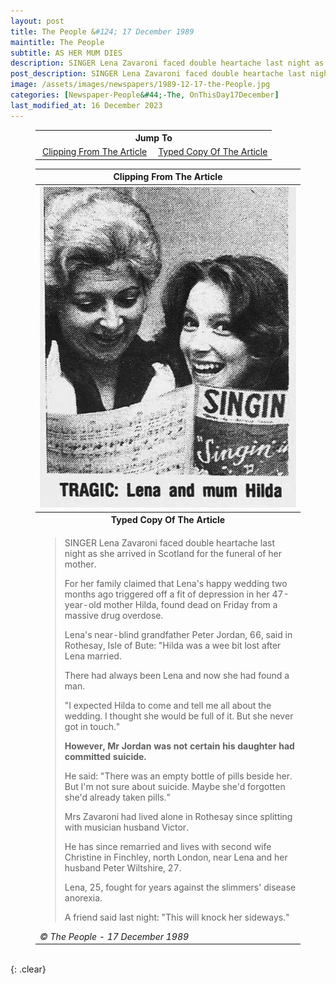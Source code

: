 ```yaml
---
layout: post
title: The People &#124; 17 December 1989
maintitle: The People
subtitle: ﻿AS HER MUM DIES
description: SINGER Lena Zavaroni faced double heartache last night as she arrived in Scotland for the funeral of her mother.
post_description: SINGER Lena Zavaroni faced double heartache last night as she arrived in Scotland for the funeral of her mother.
image: /assets/images/newspapers/1989-12-17-the-People.jpg
categories: [Newspaper-People&#44;-The, OnThisDay17December]
last_modified_at: 16 December 2023
---
```


<figure class="fig3">
<table style="text-align:center;">
<tr><th colspan="2">Jump To</th></tr>
<tr><td style="width:50%;"><a href="#infobox1">Clipping From The Article</a></td><td style="width:50%;"><a href="#infobox2">Typed Copy Of The Article</a></td></tr>
</table>
</figure>

<figure class="fig3">
<table>
<tr id="infobox1"><th>Clipping From The Article</th></tr>
<tr><th><img src="/assets/images/newspapers/1989-12-17-the-People.jpg" class="full-width"></th></tr>
<tr id="infobox2" class="split"><th>Typed Copy Of The Article</th></tr>
<tr><td><blockquote>
<p>SINGER Lena Zavaroni faced double heartache last night as she arrived in Scotland for the funeral of her mother.</p>
<p>For her family claimed that Lena's happy wedding two months ago triggered off a fit of depression in her 47-year-old mother Hilda, found dead on Friday from a massive drug overdose.</p>
<p>Lena's near-blind grandfather Peter Jordan, 66, said in Rothesay, Isle of Bute: "Hilda was a wee bit lost after Lena married.</p>
<p>There had always been Lena and now she had found a man.</p>
<p>"I expected Hilda to come and tell me all about the wedding. I thought she would be full of it. But she never got in touch."</p>
<p><Strong>However, Mr Jordan was not certain his daughter had committed suicide.</strong></p>
<p>He said: "There was an empty bottle of pills beside her. But I'm not sure about suicide. Maybe she'd forgotten she'd already taken pills."</p>
<p>Mrs Zavaroni had lived alone in Rothesay since splitting with musician husband Victor.</p>
<p>He has since remarried and lives with second wife Christine in Finchley, north London, near Lena and her husband Peter Wiltshire, 27.</p>
<p>Lena, 25, fought for years against the slimmers' disease anorexia.</p>
<p>A friend said last night: "This will knock her sideways."</p>
</blockquote>
<cite>&copy; The People - 17 December 1989</cite>
</td></tr>
</table>
</figure>

<br />{: .clear}

<style>
#infobox2 {scroll-margin-top: -3px;}
</style>

